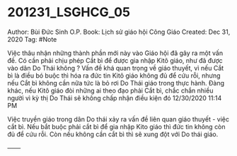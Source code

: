 # 201231_LSGHCG_05

Author: Bùi Đức Sinh O.P.
Book: Lịch sử giáo hội Công Giáo
Created: Dec 31, 2020
Tag: #Note

Việc thâu nhận những thành phần mới này vào Giáo hội đã gây ra một vấn đề. Có cần phải chịu phép Cắt bì để được gia nhập Kitô giáo, như đã được vào dân Do Thái không ? Vấn đề khá quan trọng về giáo thuyết, vì nếu Cắt bì là điều bó buộc thì hóa ra đức tin Kitô giáo không đủ để cứu rỗi, nhưng nếu Cắt bì không cần nữa tức là bỏ rơi Do Thái giáo trong thực hành. Đàng khác, nếu Kitô giáo đòi những ai theo đạo phải Cắt bì, chắc chắn nhiều người vì kỳ thị Do Thái sẽ không chấp nhận điều kiện đó
12/30/2020 11:14 PM

Việc truyền giáo trong dân Do thái xảy ra vấn đề liên quan giáo thuyết - việc cắt bì. Nếu bắt buộc phải cắt bì để gia nhập Kito giáo thì đức tin không còn đủ để cứu rỗi. Còn nếu không cần cắt bì thì sẽ xung đột với Do thái giáo.

───